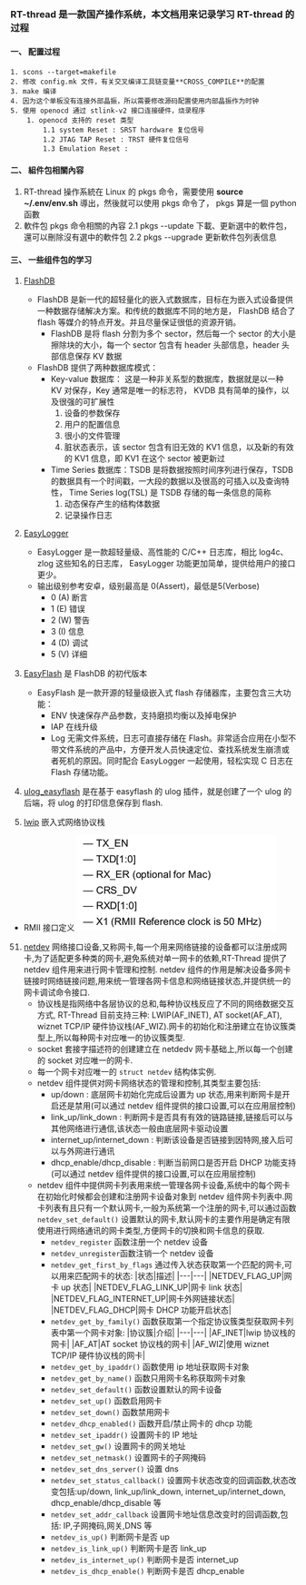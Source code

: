 ### RT-thread 是一款国产操作系统，本文档用来记录学习 RT-thread 的过程

#### 一、 配置过程
```
1. scons --target=makefile
2. 修改 config.mk 文件，有关交叉编译工具链变量**CROSS_COMPILE**的配置
3. make 编译
4. 因为这个单板没有连接外部晶振，所以需要修改源码配置使用内部晶振作为时钟
5. 使用 openocd 通过 stlink-v2 接口连接硬件，烧录程序
	1. openocd 支持的 reset 类型
		1.1 system Reset : SRST hardware 复位信号
		1.2 JTAG TAP Reset : TRST 硬件复位信号
		1.3 Emulation Reset :
```

#### 二、 組件包相關內容
1. RT-thread 操作系統在 Linux 的 pkgs 命令，需要使用 **source ~/.env/env.sh** 導出，然後就可以使用 pkgs 命令了， pkgs 算是一個 python 函數
2. 軟件包 pkgs 命令相關的內容
    2.1 pkgs --update 下載、更新選中的軟件包，還可以刪除沒有選中的軟件包
    2.2 pkgs --upgrade 更新軟件包列表信息


#### 三、 一些组件包的学习
1. [FlashDB](https://github.com/armink/FlashDB)
	* FlashDB 是新一代的超轻量化的嵌入式数据库，目标在为嵌入式设备提供一种数据存储解决方案。和传统的数据库不同的地方是， FlashDB 结合了 flash 等媒介的特点开发。并且尽量保证很低的资源开销。
		* FlashDB 是将 flash 分割为多个 sector，然后每一个 sector 的大小是擦除块的大小，每一个 sector 包含有 header 头部信息，header 头部信息保存 KV 数据
	* FlashDB 提供了两种数据库模式：
		* Key-value 数据库： 这是一种非关系型的数据库，数据就是以一种 KV 对保存，Key 通常是唯一的标志符， KVDB 具有简单的操作，以及很强的可扩展性
			1. 设备的参数保存
			2. 用户的配置信息
			3. 很小的文件管理
			4. 脏状态表示，该 sector 包含有旧无效的 KV1 信息，以及新的有效的 KV1 信息，即 KV1 在这个 sector 被更新过
		* Time Series 数据库：TSDB 是将数据按照时间序列进行保存，TSDB 的数据具有一个时间戳，一大段的数据以及很高的可插入以及查询特性， Time Series log(TSL) 是 TSDB 存储的每一条信息的简称
			1. 动态保存产生的结构体数据
			2. 记录操作日志

2. [EasyLogger](https://github.com/armink/EasyLogger.git)
	* EasyLogger 是一款超轻量级、高性能的 C/C++ 日志库，相比 log4c、zlog 这些知名的日志库， EasyLogger 功能更加简单，提供给用户的接口更少。
	* 输出级别参考安卓，级别最高是 0(Assert)，最低是5(Verbose)
		* 0 (A) 断言
		* 1 (E) 错误
		* 2 (W) 警告
		* 3 (I) 信息
		* 4 (D) 调试
		* 5 (V) 详细

3. [EasyFlash](https://github.com/armink/EasyFlash.git) 是 FlashDB 的初代版本
	* EasyFlash 是一款开源的轻量级嵌入式 flash 存储器库，主要包含三大功能：
		* ENV 快速保存产品参数，支持磨损均衡以及掉电保护
		* IAP 在线升级
		* Log 无需文件系统，日志可直接存储在 Flash。非常适合应用在小型不带文件系统的产品中，方便开发人员快速定位、查找系统发生崩溃或者死机的原因。同时配合 EasyLogger 一起使用，轻松实现 C 日志在 Flash 存储功能。

4. [ulog_easyflash](https://github.com/armink-rtt-pkgs/ulog_easyflash.git) 是在基于 easyflash 的 ulog 插件，就是创建了一个 ulog 的后端，将 ulog 的打印信息保存到 flash.
5. [lwip]() 嵌入式网络协议栈
* RMII 接口定义
![](figures/rmii.png)
51. [netdev](https://www.rt-thread.org/document/site/programming-manual/netdev/netdev/) 网络接口设备,又称网卡,每一个用来网络链接的设备都可以注册成网卡,为了适配更多种类的网卡,避免系统对单一网卡的依赖,RT-Thread 提供了 netdev 组件用来进行网卡管理和控制. netdev 组件的作用是解决设备多网卡链接时网络链接问题,用来统一管理各网卡信息和网络链接状态,并提供统一的网卡调试命令接口.
	* 协议栈是指网络中各层协议的总和,每种协议栈反应了不同的网络数据交互方式, RT-Thread 目前支持三种: LWIP(AF_INET), AT socket(AF_AT), wiznet TCP/IP 硬件协议栈(AF_WIZ).网卡的初始化和注册建立在协议簇类型上,所以每种网卡对应唯一的协议簇类型.
	* socket 套接字描述符的创建建立在 netdedv 网卡基础上,所以每一个创建的 socket 对应唯一的网卡.
	* 每一个网卡对应唯一的 ```struct netdev``` 结构体实例.
	* netdev 组件提供对网卡网络状态的管理和控制,其类型主要包括:
		* up/down : 底层网卡初始化完成后设置为 up 状态,用来判断网卡是开启还是禁用(可以通过 netdev 组件提供的接口设置,可以在应用层控制)
		* link_up/link_down : 判断网卡是否具有有效的链路链接,链接后可以与其他网络进行通信,该状态一般由底层网卡驱动设置
		* internet_up/internet_down : 判断该设备是否链接到因特网,接入后可以与外网进行通讯
		* dhcp_enable/dhcp_disable : 判断当前网口是否开启 DHCP 功能支持(可以通过 netdev 组件提供的接口设置,可以在应用层控制)
	* netdev 组件中提供网卡列表用来统一管理各网卡设备,系统中的每个网卡在初始化时候都会创建和注册网卡设备对象到 netdev 组件网卡列表中.网卡列表有且只有一个默认网卡,一般为系统第一个注册的网卡,可以通过函数```netdev_set_default()``` 设置默认的网卡,默认网卡的主要作用是确定有限使用进行网络通讯的网卡类型,方便网卡的切换和网卡信息的获取.
		* ```netdev_register``` 函数注册一个 netdev 设备
		* ```netdev_unregister```函数注销一个 netdev 设备
		* ```netdev_get_first_by_flags``` 通过传入状态获取第一个匹配的网卡,可以用来匹配网卡的状态:
		|状态|描述|
		|---|---|
		|NETDEV_FLAG_UP|网卡 up 状态|
		|NETDEV_FLAG_LINK_UP|网卡 link 状态|
		|NETDEV_FLAG_INTERNET_UP|网卡外网链接状态|
		|NETDEV_FLAG_DHCP|网卡 DHCP 功能开启状态|
		* ```netdev_get_by_family()``` 函数获取第一个指定协议簇类型获取网卡列表中第一个网卡对象:
		|协议簇|介绍|
		|---|---|
		|AF_INET|lwip 协议栈的网卡|
		|AF_AT|AT socket 协议栈的网卡|
		|AF_WIZ|使用 wiznet TCP/IP 硬件协议栈的网卡|
		* ```netdev_get_by_ipaddr()``` 函数使用 ip 地址获取网卡对象
		* ```netdev_get_by_name()``` 函数只用网卡名称获取网卡对象
		* ```netdev_set_default()``` 函数设置默认的网卡设备
		* ```netdev_set_up()``` 函数启用网卡
		* ```netdev_set_down()``` 函数禁用网卡
		* ```netdev_dhcp_enabled()``` 函数开启/禁止网卡的 dhcp 功能
		* ```netdev_set_ipaddr()``` 设置网卡的 IP 地址
		* ```netdev_set_gw()``` 设置网卡的网关地址
		* ```netdev_set_netmask()``` 设置网卡的子网掩码
		* ```netdev_set_dns_server()``` 设置 dns
		* ```netdev_set_status_callback()``` 设置网卡状态改变的回调函数,状态改变包括:up/down, link_up/link_down, internet_up/internet_down, dhcp_enable/dhcp_disable 等
		* ```netdev_set_addr_callback``` 设置网卡地址信息改变时的回调函数,包括: IP,子网掩码,网关,DNS 等
		* ```netdev_is_up()``` 判断网卡是否 up
		* ```netdev_is_link_up()``` 判断网卡是否 link_up
		* ```netdev_is_internet_up()``` 判断网卡是否 internet_up
		* ```netdev_is_dhcp_enable()``` 判断网卡是否 dhcp_enable